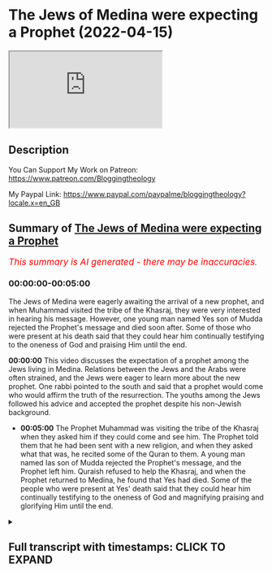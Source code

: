 # The Jews of Medina were expecting a Prophet (2022-04-15)

<iframe loading='lazy' allow='autoplay' src='https://www.youtube.com/embed/Z4pm2fSYhCI'></iframe>

## Description

You Can Support My Work on Patreon:
<https://www.patreon.com/Bloggingtheology>

My Paypal Link:
<https://www.paypal.com/paypalme/bloggingtheology?locale.x=en_GB>

## Summary of [The Jews of Medina were expecting a Prophet](https://www.youtube.com/watch?v=Z4pm2fSYhCI)

*<span style="color:red; font-size:125%">This summary is AI generated - there may be inaccuracies</span>. [](/)*

### <a onclick="modifyYTiframeseektime('0')">00:00:00-00:05:00</a>

The Jews of Medina were eagerly awaiting the arrival of a new prophet, and when Muhammad visited the tribe of the Khasraj, they were very interested in hearing his message. However, one young man named Yes son of Mudda rejected the Prophet's message and died soon after. Some of those who were present at his death said that they could hear him continually testifying to the oneness of God and praising Him until the end.

**<a onclick="modifyYTiframeseektime('0')">00:00:00</a>** This video discusses the expectation of a prophet among the Jews living in Medina. Relations between the Jews and the Arabs were often strained, and the Jews were eager to learn more about the new prophet. One rabbi pointed to the south and said that a prophet would come who would affirm the truth of the resurrection. The youths among the Jews followed his advice and accepted the prophet despite his non-Jewish background.

* **<a onclick="modifyYTiframeseektime('300')">00:05:00</a>** The Prophet Muhammad was visiting the tribe of the Khasraj when they asked him if they could come and see him. The Prophet told them that he had been sent with a new religion, and when they asked what that was, he recited some of the Quran to them. A young man named Ias son of Mudda rejected the Prophet's message, and the Prophet left him. Quraish refused to help the Khasraj, and when the Prophet returned to Medina, he found that Yes had died. Some of the people who were present at Yes' death said that they could hear him continually testifying to the oneness of God and magnifying praising and glorifying Him until the end.

<details><summary><h2>Full transcript with timestamps: CLICK TO EXPAND</h2></summary>

<a onclick="modifyYTiframeseektime('2')">0:00:02</a> in this episode we hear of many of the  
<a onclick="modifyYTiframeseektime('6')">0:00:06</a> jews who are living in expectation of a  
<a onclick="modifyYTiframeseektime('9')">0:00:09</a> prophet whose time was near and i  
<a onclick="modifyYTiframeseektime('12')">0:00:12</a> continue reading from muhammad his life  
<a onclick="modifyYTiframeseektime('15')">0:00:15</a> based on the earliest sources by martin  
<a onclick="modifyYTiframeseektime('18')">0:00:18</a> ling's chapter 19  
<a onclick="modifyYTiframeseektime('20')">0:00:20</a> owls and khasraj  
<a onclick="modifyYTiframeseektime('23')">0:00:23</a> the tribes of ows and khasraj had  
<a onclick="modifyYTiframeseektime('26')">0:00:26</a> alliances with some of the jewish tribes  
<a onclick="modifyYTiframeseektime('29')">0:00:29</a> who lived beside them in yathrib  
<a onclick="modifyYTiframeseektime('32')">0:00:32</a> but relations between them were often  
<a onclick="modifyYTiframeseektime('35')">0:00:35</a> strained and fraught with ill feeling  
<a onclick="modifyYTiframeseektime('38')">0:00:38</a> not least because the monotheistic jews  
<a onclick="modifyYTiframeseektime('42')">0:00:42</a> conscious of being god's chosen people  
<a onclick="modifyYTiframeseektime('45')">0:00:45</a> despise the polytheistic arabs while  
<a onclick="modifyYTiframeseektime('49')">0:00:49</a> having to pay them a certain respect  
<a onclick="modifyYTiframeseektime('51')">0:00:51</a> because of their greater strength  
<a onclick="modifyYTiframeseektime('55')">0:00:55</a> in moments of acrimony and frustration  
<a onclick="modifyYTiframeseektime('58')">0:00:58</a> the jews have been known to say  
<a onclick="modifyYTiframeseektime('61')">0:01:01</a> the time of a prophet who is to be sent  
<a onclick="modifyYTiframeseektime('64')">0:01:04</a> is now at hand  
<a onclick="modifyYTiframeseektime('66')">0:01:06</a> with him we shall slay you even as ad  
<a onclick="modifyYTiframeseektime('71')">0:01:11</a> imran were slain  
<a onclick="modifyYTiframeseektime('73')">0:01:13</a> and martin ling's leaves a footnote  
<a onclick="modifyYTiframeseektime('76')">0:01:16</a> ancient arab tribes suddenly destroyed  
<a onclick="modifyYTiframeseektime('79')">0:01:19</a> for their refusal to obey the prophets  
<a onclick="modifyYTiframeseektime('82')">0:01:22</a> who were sent to them  
<a onclick="modifyYTiframeseektime('85')">0:01:25</a> and their rabbis and soothsayers when  
<a onclick="modifyYTiframeseektime('88')">0:01:28</a> asked whence the prophet would come had  
<a onclick="modifyYTiframeseektime('91')">0:01:31</a> always pointed in the direction of the  
<a onclick="modifyYTiframeseektime('94')">0:01:34</a> yemen which was also for them the  
<a onclick="modifyYTiframeseektime('97')">0:01:37</a> direction of mecca so when the yathrib  
<a onclick="modifyYTiframeseektime('101')">0:01:41</a> arabs heard that a man in mecca had now  
<a onclick="modifyYTiframeseektime('105')">0:01:45</a> in fact declared himself to be a prophet  
<a onclick="modifyYTiframeseektime('109')">0:01:49</a> they opened their ears  
<a onclick="modifyYTiframeseektime('112')">0:01:52</a> and they were still more interested when  
<a onclick="modifyYTiframeseektime('114')">0:01:54</a> they were told something about his  
<a onclick="modifyYTiframeseektime('116')">0:01:56</a> message for they were already familiar  
<a onclick="modifyYTiframeseektime('119')">0:01:59</a> with many of the principles of orthodox  
<a onclick="modifyYTiframeseektime('122')">0:02:02</a> religion  
<a onclick="modifyYTiframeseektime('124')">0:02:04</a> in more friendly moments the jews often  
<a onclick="modifyYTiframeseektime('127')">0:02:07</a> spoke to them of the oneness of god and  
<a onclick="modifyYTiframeseektime('131')">0:02:11</a> of man's final ends and they would  
<a onclick="modifyYTiframeseektime('135')">0:02:15</a> discuss these questions together  
<a onclick="modifyYTiframeseektime('138')">0:02:18</a> the idea that they would rise from the  
<a onclick="modifyYTiframeseektime('140')">0:02:20</a> dead was especially difficult for the  
<a onclick="modifyYTiframeseektime('143')">0:02:23</a> polytheists to accept  
<a onclick="modifyYTiframeseektime('146')">0:02:26</a> and noticing this  
<a onclick="modifyYTiframeseektime('148')">0:02:28</a> one of the rabbis pointed to the south  
<a onclick="modifyYTiframeseektime('151')">0:02:31</a> and said that thence a prophet was about  
<a onclick="modifyYTiframeseektime('155')">0:02:35</a> to come who would affirm the truth of  
<a onclick="modifyYTiframeseektime('158')">0:02:38</a> the resurrection  
<a onclick="modifyYTiframeseektime('161')">0:02:41</a> but their deepest preparation for the  
<a onclick="modifyYTiframeseektime('164')">0:02:44</a> news for mecca had come  
<a onclick="modifyYTiframeseektime('166')">0:02:46</a> indirectly  
<a onclick="modifyYTiframeseektime('168')">0:02:48</a> from a jew named al hayaban who had  
<a onclick="modifyYTiframeseektime('172')">0:02:52</a> migrated from syria and who on more than  
<a onclick="modifyYTiframeseektime('175')">0:02:55</a> one occasion had saved the oasis from  
<a onclick="modifyYTiframeseektime('178')">0:02:58</a> drought through his prayers for rain  
<a onclick="modifyYTiframeseektime('182')">0:03:02</a> this saintly man had died about the time  
<a onclick="modifyYTiframeseektime('185')">0:03:05</a> that the prophet had received his first  
<a onclick="modifyYTiframeseektime('189')">0:03:09</a> revelation and when he had felt himself  
<a onclick="modifyYTiframeseektime('191')">0:03:11</a> at the point of death  
<a onclick="modifyYTiframeseektime('193')">0:03:13</a> as ours and khazraj was subsequently  
<a onclick="modifyYTiframeseektime('196')">0:03:16</a> told he had said to those about him  
<a onclick="modifyYTiframeseektime('200')">0:03:20</a> oh jews  
<a onclick="modifyYTiframeseektime('202')">0:03:22</a> what was it think ye that maybe leave a  
<a onclick="modifyYTiframeseektime('206')">0:03:26</a> land of bread and wine for a land of  
<a onclick="modifyYTiframeseektime('209')">0:03:29</a> hardship and hunger  
<a onclick="modifyYTiframeseektime('212')">0:03:32</a> thou best knowest they said  
<a onclick="modifyYTiframeseektime('215')">0:03:35</a> i came to this country he answered in  
<a onclick="modifyYTiframeseektime('219')">0:03:39</a> expectation of the coming forth of a  
<a onclick="modifyYTiframeseektime('222')">0:03:42</a> prophet  
<a onclick="modifyYTiframeseektime('223')">0:03:43</a> whose time is near  
<a onclick="modifyYTiframeseektime('226')">0:03:46</a> to this country he will migrate  
<a onclick="modifyYTiframeseektime('230')">0:03:50</a> i had hopes that he will be sent in time  
<a onclick="modifyYTiframeseektime('233')">0:03:53</a> for me to follow him  
<a onclick="modifyYTiframeseektime('236')">0:03:56</a> his hour is close upon you  
<a onclick="modifyYTiframeseektime('240')">0:04:00</a> these words were taken greatly to heart  
<a onclick="modifyYTiframeseektime('243')">0:04:03</a> by some jewish youths who heard them and  
<a onclick="modifyYTiframeseektime('247')">0:04:07</a> who were enabled by them when the time  
<a onclick="modifyYTiframeseektime('250')">0:04:10</a> came to accept the prophet even though  
<a onclick="modifyYTiframeseektime('253')">0:04:13</a> he was not a jew  
<a onclick="modifyYTiframeseektime('257')">0:04:17</a> but generally speaking whereas the arabs  
<a onclick="modifyYTiframeseektime('260')">0:04:20</a> were in favor of the man but against the  
<a onclick="modifyYTiframeseektime('263')">0:04:23</a> message the jews were in favor of the  
<a onclick="modifyYTiframeseektime('266')">0:04:26</a> message but against the man  
<a onclick="modifyYTiframeseektime('269')">0:04:29</a> for how could god send a prophet who was  
<a onclick="modifyYTiframeseektime('272')">0:04:32</a> not one of the chosen people nonetheless  
<a onclick="modifyYTiframeseektime('276')">0:04:36</a> when the pilgrims brought news of a  
<a onclick="modifyYTiframeseektime('278')">0:04:38</a> prophet to yathrib the jews were  
<a onclick="modifyYTiframeseektime('280')">0:04:40</a> interested despite themselves and  
<a onclick="modifyYTiframeseektime('283')">0:04:43</a> eagerly questioned them for more details  
<a onclick="modifyYTiframeseektime('287')">0:04:47</a> and when the arabs of the oasis  
<a onclick="modifyYTiframeseektime('289')">0:04:49</a> sensed this eagerness and when they saw  
<a onclick="modifyYTiframeseektime('293')">0:04:53</a> how the monotheistic nature of the  
<a onclick="modifyYTiframeseektime('295')">0:04:55</a> message increased their interest  
<a onclick="modifyYTiframeseektime('298')">0:04:58</a> increased the interest of the rabbi's  
<a onclick="modifyYTiframeseektime('301')">0:05:01</a> tenfold they could not fail to be  
<a onclick="modifyYTiframeseektime('304')">0:05:04</a> impressed  
<a onclick="modifyYTiframeseektime('305')">0:05:05</a> as were the bearers of the tidings  
<a onclick="modifyYTiframeseektime('308')">0:05:08</a> themselves  
<a onclick="modifyYTiframeseektime('311')">0:05:11</a> apart from such considerations the tribe  
<a onclick="modifyYTiframeseektime('314')">0:05:14</a> of the khasraj was fully aware of its  
<a onclick="modifyYTiframeseektime('318')">0:05:18</a> strong links of kinship with the very  
<a onclick="modifyYTiframeseektime('321')">0:05:21</a> man who now claimed to be a prophet  
<a onclick="modifyYTiframeseektime('325')">0:05:25</a> and who had visited yathrib with his  
<a onclick="modifyYTiframeseektime('328')">0:05:28</a> mother as a child and since then more  
<a onclick="modifyYTiframeseektime('331')">0:05:31</a> than once on his way to syria  
<a onclick="modifyYTiframeseektime('335')">0:05:35</a> as to ours one of their leading men abu  
<a onclick="modifyYTiframeseektime('339')">0:05:39</a> khayes had married a meccan who was the  
<a onclick="modifyYTiframeseektime('343')">0:05:43</a> aunt of warakka and also of khadijah  
<a onclick="modifyYTiframeseektime('348')">0:05:48</a> abu khayez had often stayed with his  
<a onclick="modifyYTiframeseektime('351')">0:05:51</a> wife's family  
<a onclick="modifyYTiframeseektime('352')">0:05:52</a> and he respected waraka's opinion of the  
<a onclick="modifyYTiframeseektime('356')">0:05:56</a> new prophet  
<a onclick="modifyYTiframeseektime('358')">0:05:58</a> all these factors  
<a onclick="modifyYTiframeseektime('360')">0:06:00</a> supplemented by continuous reports of  
<a onclick="modifyYTiframeseektime('363')">0:06:03</a> pilgrims and other visitors from mecca  
<a onclick="modifyYTiframeseektime('367')">0:06:07</a> now began to work upon the people of the  
<a onclick="modifyYTiframeseektime('370')">0:06:10</a> oasis  
<a onclick="modifyYTiframeseektime('372')">0:06:12</a> but for the moment most of their  
<a onclick="modifyYTiframeseektime('375')">0:06:15</a> attention was centered upon the urgent  
<a onclick="modifyYTiframeseektime('377')">0:06:17</a> problems of their own internal affairs  
<a onclick="modifyYTiframeseektime('381')">0:06:21</a> a quarrel ending in bloodshed between  
<a onclick="modifyYTiframeseektime('385')">0:06:25</a> aosite and kazrajit had gradually  
<a onclick="modifyYTiframeseektime('388')">0:06:28</a> involved more and more clans of the two  
<a onclick="modifyYTiframeseektime('392')">0:06:32</a> tribes  
<a onclick="modifyYTiframeseektime('393')">0:06:33</a> even the jews had taken sides  
<a onclick="modifyYTiframeseektime('397')">0:06:37</a> three battles had already been fought  
<a onclick="modifyYTiframeseektime('399')">0:06:39</a> but instead of being decisive these had  
<a onclick="modifyYTiframeseektime('402')">0:06:42</a> inflamed the souls of men still  
<a onclick="modifyYTiframeseektime('406')">0:06:46</a> further and multiplied the needs for  
<a onclick="modifyYTiframeseektime('409')">0:06:49</a> revenge  
<a onclick="modifyYTiframeseektime('411')">0:06:51</a> a fourth battle on a larger scale than  
<a onclick="modifyYTiframeseektime('413')">0:06:53</a> the others seemed inevitable  
<a onclick="modifyYTiframeseektime('416')">0:06:56</a> and it was in view of this that the  
<a onclick="modifyYTiframeseektime('419')">0:06:59</a> leaders of owls had the idea of sending  
<a onclick="modifyYTiframeseektime('422')">0:07:02</a> a delegation to mecca to ask quraish for  
<a onclick="modifyYTiframeseektime('426')">0:07:06</a> their help against khazraj  
<a onclick="modifyYTiframeseektime('430')">0:07:10</a> while they were waiting for an answer  
<a onclick="modifyYTiframeseektime('433')">0:07:13</a> the prophet went to them and asked them  
<a onclick="modifyYTiframeseektime('437')">0:07:17</a> if they would like something better than  
<a onclick="modifyYTiframeseektime('439')">0:07:19</a> what they had come for  
<a onclick="modifyYTiframeseektime('442')">0:07:22</a> they asked what that might be  
<a onclick="modifyYTiframeseektime('445')">0:07:25</a> and he told them of his mission and of  
<a onclick="modifyYTiframeseektime('448')">0:07:28</a> the religion he had been commanded to  
<a onclick="modifyYTiframeseektime('450')">0:07:30</a> preach  
<a onclick="modifyYTiframeseektime('452')">0:07:32</a> then he recited to them some of the  
<a onclick="modifyYTiframeseektime('455')">0:07:35</a> quran  
<a onclick="modifyYTiframeseektime('456')">0:07:36</a> and when he had finished a young man  
<a onclick="modifyYTiframeseektime('459')">0:07:39</a> named ias son of mudda  
<a onclick="modifyYTiframeseektime('463')">0:07:43</a> people  
<a onclick="modifyYTiframeseektime('464')">0:07:44</a> by god this is better than that ye came  
<a onclick="modifyYTiframeseektime('468')">0:07:48</a> for  
<a onclick="modifyYTiframeseektime('471')">0:07:51</a> but the leader of the delegation took a  
<a onclick="modifyYTiframeseektime('473')">0:07:53</a> handful of earth and threw it in the  
<a onclick="modifyYTiframeseektime('476')">0:07:56</a> youth's face saying  
<a onclick="modifyYTiframeseektime('479')">0:07:59</a> let that be all from thee by my life we  
<a onclick="modifyYTiframeseektime('482')">0:08:02</a> have come for other than this  
<a onclick="modifyYTiframeseektime('486')">0:08:06</a> yes relapsed into silence  
<a onclick="modifyYTiframeseektime('489')">0:08:09</a> and the prophet left them  
<a onclick="modifyYTiframeseektime('492')">0:08:12</a> quraish refused their request for help  
<a onclick="modifyYTiframeseektime('497')">0:08:17</a> and they returned to medina  
<a onclick="modifyYTiframeseektime('500')">0:08:20</a> shortly after this yes died and those  
<a onclick="modifyYTiframeseektime('504')">0:08:24</a> who were present at his death  
<a onclick="modifyYTiframeseektime('506')">0:08:26</a> said that they heard him continually  
<a onclick="modifyYTiframeseektime('509')">0:08:29</a> testifying to the oneness of god and  
<a onclick="modifyYTiframeseektime('512')">0:08:32</a> magnifying praising and glorifying him  
<a onclick="modifyYTiframeseektime('516')">0:08:36</a> until the end  
<a onclick="modifyYTiframeseektime('519')">0:08:39</a> he is thus counted as the first man of  
<a onclick="modifyYTiframeseektime('523')">0:08:43</a> yathrib to enter islam  
<a onclick="modifyYTiframeseektime('527')">0:08:47</a> and that's the end of chapter 19.  
<a onclick="modifyYTiframeseektime('531')">0:08:51</a> till next time  

</details>

